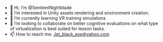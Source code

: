 - 👋 Hi, I’m @SentientNightblade
- 👀 I’m interested in Unity assets rendering and environment creation.
- 🌱 I’m currently learning VR training simulations
- 💞️ I’m looking to collaborate on better cognitive evaluations on what type of virtualization is best suited for lesson tasks.
- 📫 How to reach me: Jet_black_exe@yahoo.com

<!---
SentientNightblade/SentientNightblade is a ✨ special ✨ repository because its `README.md` (this file) appears on your GitHub profile.
You can click the Preview link to take a look at your changes.
--->
